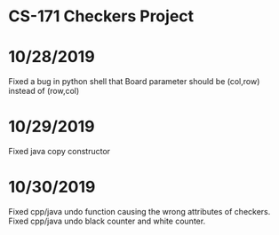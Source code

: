 # CS-171 Checkers Project
# 10/28/2019
Fixed a bug in python shell that Board parameter should be (col,row) instead of (row,col) 
# 10/29/2019
Fixed java copy constructor
# 10/30/2019
Fixed cpp/java undo function causing the wrong attributes of checkers.
Fixed cpp/java undo black counter and white counter.